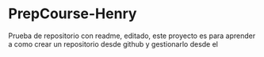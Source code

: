 # PrepCourse-Henry
Prueba de repositorio con readme, editado, este
proyecto es para aprender a como crear un repositorio desde
github y gestionarlo desde el 
